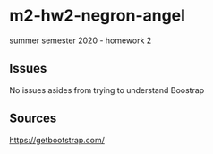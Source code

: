 # m2-hw2-negron-angel
summer semester 2020 - homework 2

## Issues
No issues asides from trying to understand Boostrap

## Sources
https://getbootstrap.com/
